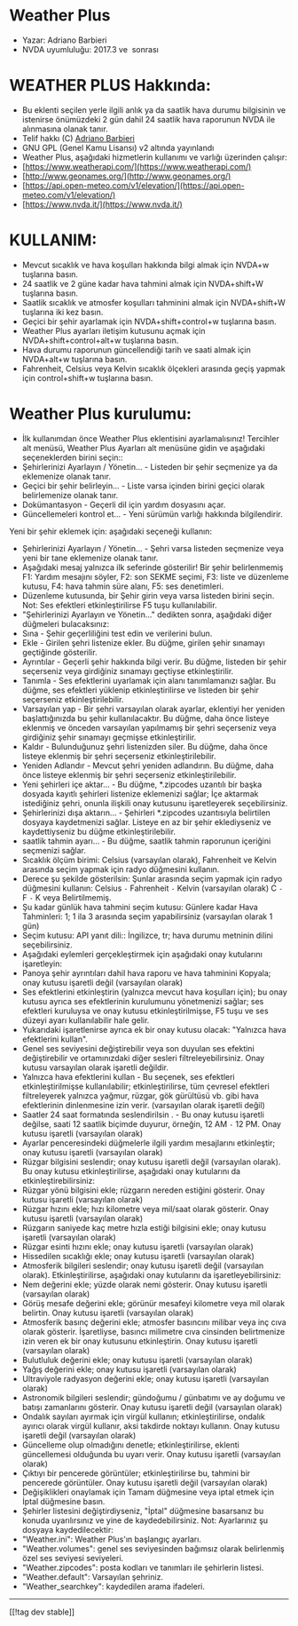 # Weather Plus #

* Yazar: Adriano Barbieri
* NVDA uyumluluğu: 2017.3 ve  sonrası

# WEATHER PLUS Hakkında: #

* Bu eklenti seçilen yerle ilgili anlık ya da saatlik hava durumu bilgisinin ve  istenirse önümüzdeki 2 gün dahil 24 saatlik hava raporunun NVDA ile alınmasına olanak tanır.
* Telif hakkı (C) [Adriano Barbieri](mailto:adrianobarb@yahoo.it)
* GNU GPL (Genel Kamu Lisansı) v2 altında yayınlandı
* Weather Plus, aşağıdaki hizmetlerin kullanımı ve varlığı üzerinden çalışır:
* [https://www.weatherapi.com/](https://www.weatherapi.com/)
* [http://www.geonames.org/](http://www.geonames.org/)
* [https://api.open-meteo.com/v1/elevation/](https://api.open-meteo.com/v1/elevation/)
* [https://www.nvda.it/](https://www.nvda.it/)

# KULLANIM: #

* Mevcut sıcaklık ve hava koşulları hakkında bilgi almak için NVDA+w tuşlarına basın.
* 24 saatlik  ve 2 güne kadar hava tahmini almak için NVDA+shift+W tuşlarına basın.
* Saatlik sıcaklık ve atmosfer koşulları tahminini almak için NVDA+shift+W tuşlarına iki kez basın.
* Geçici bir şehir ayarlamak için NVDA+shift+control+w tuşlarına basın.
* Weather Plus ayarları iletişim kutusunu açmak için NVDA+shift+control+alt+w tuşlarına basın.
* Hava durumu raporunun güncellendiği tarih ve saati almak için NVDA+alt+w tuşlarına basın.
* Fahrenheit, Celsius veya Kelvin sıcaklık ölçekleri arasında geçiş yapmak için control+shift+w tuşlarına basın.

# Weather Plus kurulumu: #

* İlk kullanımdan önce Weather Plus eklentisini ayarlamalısınız! Tercihler alt menüsü, Weather Plus Ayarları alt menüsüne gidin ve aşağıdaki seçeneklerden birini seçin::
 * Şehirlerinizi Ayarlayın / Yönetin... - Listeden bir şehir seçmenize ya da eklemenize olanak tanır.
 * Geçici bir şehir belirleyin... - Liste varsa içinden birini geçici olarak belirlemenize olanak tanır.
 * Dokümantasyon - Geçerli dil için yardım dosyasını açar.
 * Güncellemeleri kontrol et... - Yeni sürümün varlığı hakkında bilgilendirir.

Yeni bir şehir eklemek için: aşağıdaki seçeneği kullanın:

* Şehirlerinizi Ayarlayın / Yönetin... - Şehri varsa listeden seçmenize veya yeni bir tane eklemenize olanak tanır.
* Aşağıdaki mesaj yalnızca ilk seferinde  gösterilir! Bir şehir belirlenmemiş F1: Yardım mesajını söyler, F2: son SEKME seçimi, F3: liste ve düzenleme kutusu, F4: hava tahmin süre alanı, F5: ses denetimleri.
* Düzenleme kutusunda, bir Şehir girin veya varsa listeden birini seçin. Not: Ses efektleri etkinleştirilirse F5 tuşu kullanılabilir.
* "Şehirlerinizi Ayarlayın ve Yönetin..." dedikten  sonra, aşağıdaki diğer düğmeleri bulacaksınız:
* Sına - Şehir geçerliliğini test edin ve verilerini bulun.
* Ekle - Girilen şehri listenize ekler. Bu düğme, girilen şehir sınamayı geçtiğinde  gösterilir.
* Ayrıntılar - Geçerli şehir hakkında bilgi verir. Bu düğme, listeden bir şehir seçerseniz veya girdiğiniz sınamayı geçtiyse etkinleştirilir.
* Tanımla - Ses efektlerini uyarlamak için alanı tanımlamanızı sağlar. Bu düğme, ses efektleri yüklenip etkinleştirilirse ve listeden bir şehir seçerseniz etkinleştirilebilir.
* Varsayılan yap - Bir şehri varsayılan olarak ayarlar, eklentiyi her yeniden başlattığınızda bu şehir kullanılacaktır. Bu düğme, daha önce listeye eklenmiş ve önceden varsayılan yapılmamış bir şehri seçerseniz veya girdiğiniz şehir sınamayı geçmişse etkinleştirilir.
* Kaldır - Bulunduğunuz şehri listenizden siler. Bu düğme, daha önce listeye eklenmiş bir şehri seçerseniz etkinleştirilebilir.
* Yeniden Adlandır - Mevcut şehri yeniden adlandırın. Bu düğme, daha önce listeye eklenmiş bir şehri seçerseniz etkinleştirilebilir.
* Yeni şehirleri içe aktar... - Bu düğme, *.zipcodes uzantılı bir başka dosyada kayıtlı şehirleri listenize eklemenizi sağlar; İçe aktarmak istediğiniz şehri, onunla ilişkili onay kutusunu işaretleyerek seçebilirsiniz.
* Şehirlerinizi dışa aktarın... - Şehirleri *.zipcodes uzantısıyla belirtilen dosyaya kaydetmenizi sağlar. Listeye en az bir şehir eklediyseniz ve kaydettiyseniz bu düğme etkinleştirilebilir.
* saatlik tahmin ayarı... - Bu düğme, saatlik tahmin raporunun içeriğini seçmenizi sağlar.
* Sıcaklık ölçüm birimi: Celsius (varsayılan olarak), Fahrenheit ve Kelvin arasında seçim yapmak için radyo düğmesini kullanın.
* Derece şu şekilde gösterilsin: Şunlar arasında seçim yapmak için radyo düğmesini kullanın: Celsius `-` Fahrenheit `-` Kelvin (varsayılan olarak) C `-` F `-` K veya Belirtilmemiş.
* Şu kadar günlük hava tahmini seçim kutusu: Günlere kadar Hava Tahminleri: 1; 1 ila 3 arasında seçim yapabilirsiniz (varsayılan olarak 1 gün)
* Seçim kutusu: API yanıt dili:: İngilizce, tr; hava durumu metninin dilini seçebilirsiniz.
* Aşağıdaki eylemleri gerçekleştirmek için aşağıdaki onay kutularını işaretleyin:
* Panoya şehir ayrıntıları dahil hava raporu ve hava tahminini Kopyala; onay kutusu işaretli değil (varsayılan olarak)
* Ses efektlerini etkinleştirin (yalnızca mevcut hava koşulları için); bu onay kutusu ayrıca ses efektlerinin kurulumunu yönetmenizi sağlar; ses efektleri kuruluysa ve onay kutusu etkinleştirilmişse, F5 tuşu ve ses düzeyi ayarı kullanılabilir hale gelir.
* Yukarıdaki işaretlenirse ayrıca ek bir onay kutusu olacak: "Yalnızca hava efektlerini kullan".
* Genel ses seviyesini değiştirebilir veya son duyulan ses efektini değiştirebilir ve ortamınızdaki diğer sesleri filtreleyebilirsiniz. Onay kutusu varsayılan olarak işaretli değildir.
* Yalnızca hava efektlerini kullan - Bu seçenek, ses efektleri etkinleştirilmişse kullanılabilir; etkinleştirilirse, tüm çevresel efektleri filtreleyerek yalnızca yağmur, rüzgar, gök gürültüsü vb. gibi hava efektlerinin dinlenmesine izin verir. (varsayılan olarak işaretli değil)
* Saatler 24 saat formatında seslendirilsin . - Bu onay kutusu işaretli değilse, saati 12 saatlik biçimde duyurur, örneğin, 12 AM `-` 12 PM. Onay kutusu işaretli (varsayılan olarak)
* Ayarlar penceresindeki düğmelerle ilgili yardım mesajlarını etkinleştir; onay kutusu işaretli (varsayılan olarak)
* Rüzgar bilgisini  seslendir; onay kutusu işaretli değil (varsayılan olarak). Bu onay kutusu etkinleştirilirse, aşağıdaki onay kutularını da etkinleştirebilirsiniz:
* Rüzgar yönü bilgisini ekle; rüzgarın nereden  estiğini gösterir. Onay kutusu işaretli (varsayılan olarak)
* Rüzgar hızını ekle; hızı kilometre veya mil/saat olarak gösterir. Onay kutusu işaretli (varsayılan olarak)
* Rüzgarın saniyede kaç metre hızla estiği  bilgisini ekle; onay kutusu işaretli (varsayılan olarak)
* Rüzgar esinti  hızını ekle; onay kutusu işaretli (varsayılan olarak)
* Hissedilen sıcaklığı ekle; onay kutusu işaretli (varsayılan olarak)
* Atmosferik bilgileri seslendir; onay kutusu işaretli değil (varsayılan olarak). Etkinleştirilirse, aşağıdaki onay kutularını da işaretleyebilirsiniz:
* Nem değerini ekle; yüzde olarak nemi gösterir. Onay kutusu işaretli (varsayılan olarak)
* Görüş mesafe değerini ekle; görünür mesafeyi kilometre veya mil olarak belirtin. Onay kutusu işaretli (varsayılan olarak)
* Atmosferik basınç değerini ekle; atmosfer basıncını milibar veya inç cıva olarak gösterir. İşaretliyse, basıncı milimetre cıva cinsinden belirtmenize izin veren ek bir onay kutusunu etkinleştirin. Onay kutusu işaretli (varsayılan olarak)
* Bulutluluk değerini ekle; onay kutusu işaretli (varsayılan olarak)
* Yağış değerini ekle; onay kutusu işaretli (varsayılan olarak)
* Ultraviyole radyasyon değerini ekle; onay kutusu işaretli (varsayılan olarak)
* Astronomik bilgileri seslendir; gündoğumu / günbatımı  ve ay doğumu ve batışı zamanlarını gösterir. Onay kutusu işaretli değil (varsayılan olarak)
* Ondalık sayıları ayırmak için virgül kullanın; etkinleştirilirse, ondalık ayırıcı olarak virgül kullanır, aksi takdirde noktayı kullanın. Onay kutusu işaretli değil (varsayılan olarak)
* Güncelleme olup olmadığını denetle; etkinleştirilirse, eklenti güncellemesi olduğunda bu uyarı verir. Onay kutusu işaretli (varsayılan olarak)
* Çıktıyı bir pencerede görüntüler; etkinleştirilirse bu, tahmini bir pencerede görüntüler. Onay kutusu işaretli değil (varsayılan olarak)
* Değişiklikleri onaylamak için Tamam düğmesine veya iptal etmek için İptal düğmesine basın.
* Şehirler listesini değiştirdiyseniz, "İptal" düğmesine basarsanız bu konuda uyarılırsınız ve yine de kaydedebilirsiniz. Not: Ayarlarınız şu dosyaya kaydedilecektir:
* "Weather.ini": Weather Plus'ın başlangıç ayarları.
* "Weather.volumes": genel ses seviyesinden bağımsız olarak belirlenmiş özel ses seviyesi seviyeleri.
* "Weather.zipcodes": posta kodları ve tanımları ile şehirlerin listesi.
* "Weather.default": Varsayılan şehriniz.
* "Weather_searchkey": kaydedilen arama ifadeleri.

--------------------------------------------------------------------------------

[[!tag dev stable]]

